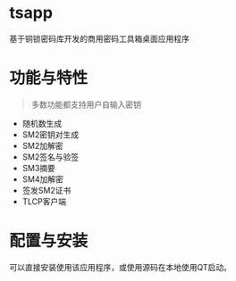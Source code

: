 # tsapp
基于铜锁密码库开发的商用密码工具箱桌面应用程序

# 功能与特性

> 多数功能都支持用户自输入密钥

- 随机数生成
- SM2密钥对生成
- SM2加解密
- SM2签名与验签
- SM3摘要
- SM4加解密
- 签发SM2证书
- TLCP客户端

# 配置与安装

可以直接安装使用该应用程序，或使用源码在本地使用QT启动。



